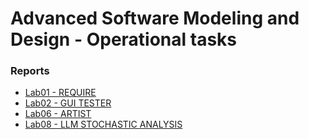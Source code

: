 # Advanced Software Modeling and Design - Operational tasks

### Reports

- [Lab01 - REQUIRE](./lab01-Require/README.md)
- [Lab02 - GUI TESTER](./lab02-GUITester/README.md)
- [Lab06 - ARTIST](./lab06-Artist/README.md)
- [Lab08 - LLM STOCHASTIC ANALYSIS](./lab08-LLM-Stochastic-Analysis/README.md)